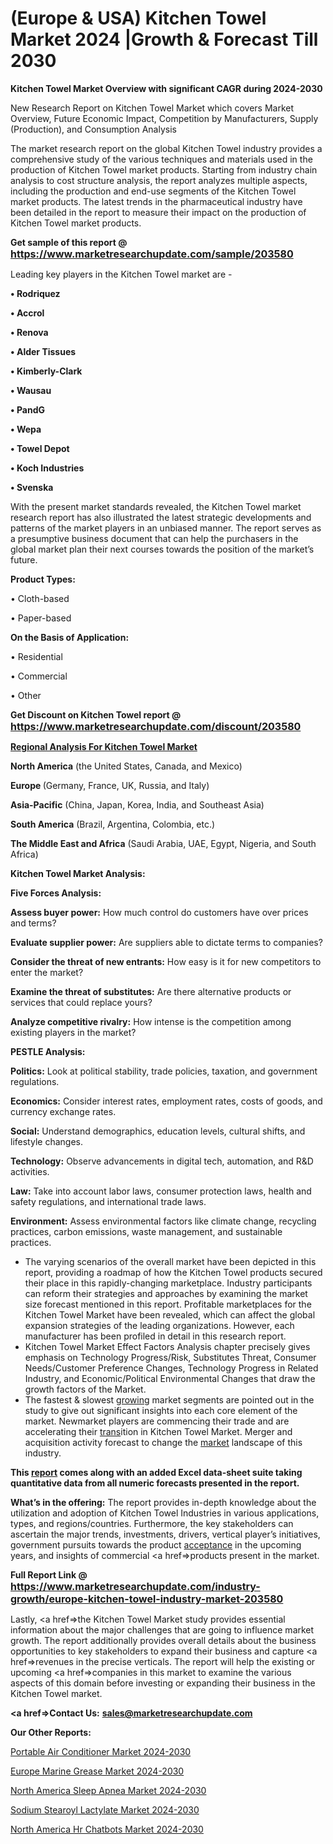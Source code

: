 # (Europe & USA) Kitchen Towel Market 2024 |Growth & Forecast Till 2030

<strong>Kitchen Towel Market Overview with significant CAGR during 2024-2030</strong>

New Research Report on Kitchen Towel Market which covers Market Overview, Future Economic Impact, Competition by Manufacturers, Supply (Production), and Consumption Analysis

The market research report on the global Kitchen Towel industry provides a comprehensive study of the various techniques and materials used in the production of Kitchen Towel market products. Starting from industry chain analysis to cost structure analysis, the report analyzes multiple aspects, including the production and end-use segments of the Kitchen Towel market products. The latest trends in the pharmaceutical industry have been detailed in the report to measure their impact on the production of Kitchen Towel market products.

<strong>Get sample of this report @ <a href=https://www.marketresearchupdate.com/sample/203580><font size=3 color=#0000ff>https://www.marketresearchupdate.com/sample/203580</font></a></strong>

Leading key players in the Kitchen Towel market are -

<strong>• Rodriquez

• Accrol

• Renova

• Alder Tissues

• Kimberly-Clark

• Wausau

• PandG

• Wepa

• Towel Depot

• Koch Industries

• Svenska</strong>

With the present market standards revealed, the Kitchen Towel market research report has also illustrated the latest strategic developments and patterns of the market players in an unbiased manner. The report serves as a presumptive business document that can help the purchasers in the global market plan their next courses towards the position of the market’s future.

<strong>Product Types:</strong>

• Cloth-based

• Paper-based

<strong>On the Basis of Application:</strong>

• Residential

• Commercial

• Other

<strong>Get Discount on Kitchen Towel report @ <a href=https://www.marketresearchupdate.com/discount/203580><font size=3 color=#0000ff>https://www.marketresearchupdate.com/discount/203580</font></a></strong>

<strong><u><b>Regional Analysis For Kitchen Towel Market</b></u></strong>

<strong><b>North America</b></strong> (the United States, Canada, and Mexico)

<strong><b>Europe </b></strong>(Germany, France, UK, Russia, and Italy)

<strong><b>Asia-Pacific</b></strong> (China, Japan, Korea, India, and Southeast Asia)

<strong><b>South America</b></strong> (Brazil, Argentina, Colombia, etc.)

<strong><b>The Middle East and Africa</b></strong> (Saudi Arabia, UAE, Egypt, Nigeria, and South Africa)

<strong>Kitchen Towel Market Analysis:</strong>

<strong>Five Forces Analysis:</strong>

<strong>Assess buyer power:</strong> How much control do customers have over prices and terms?

<strong>Evaluate supplier power:</strong> Are suppliers able to dictate terms to companies?

<strong>Consider the threat of new entrants:</strong> How easy is it for new competitors to enter the market?

<strong>Examine the threat of substitutes:</strong> Are there alternative products or services that could replace yours?

<strong>Analyze competitive rivalry:</strong> How intense is the competition among existing players in the market?

<strong>PESTLE Analysis:</strong>

<strong>Politics:</strong> Look at political stability, trade policies, taxation, and government regulations.

<strong>Economics:</strong> Consider interest rates, employment rates, costs of goods, and currency exchange rates.

<strong>Social:</strong> Understand demographics, education levels, cultural shifts, and lifestyle changes.

<strong>Technology:</strong> Observe advancements in digital tech, automation, and R&D activities.

<strong>Law:</strong> Take into account labor laws, consumer protection laws, health and safety regulations, and international trade laws.

<strong>Environment:</strong> Assess environmental factors like climate change, recycling practices, carbon emissions, waste management, and sustainable practices.

<ul>
  <li>The varying scenarios of the overall market have been depicted in this report, providing a roadmap of how the Kitchen Towel products secured their place in this rapidly-changing marketplace. Industry participants can reform their strategies and approaches by examining the market size forecast mentioned in this report. Profitable marketplaces for the Kitchen Towel Market have been revealed, which can affect the global expansion strategies of the leading organizations. However, each manufacturer has been profiled in detail in this research report.</li>
  <li>Kitchen Towel Market Effect Factors Analysis chapter precisely gives emphasis on Technology Progress/Risk, Substitutes Threat, Consumer Needs/Customer Preference Changes, Technology Progress in Related Industry, and Economic/Political Environmental Changes that draw the growth factors of the Market.</li>
  <li>The fastest &amp; slowest <a href=ASDF991299>growing</a> market segments are pointed out in the study to give out significant insights into each core element of the market. Newmarket players are commencing their trade and are accelerating their <a href=>trans</a>ition in Kitchen Towel Market. Merger and acquisition activity forecast to change the <a href=>market</a> landscape of this industry.</li>
</ul>
<strong>This <a href=>report</a> comes along with an added Excel data-sheet suite taking quantitative data from all numeric forecasts presented in the report.</strong>

<strong>What’s in the offering:</strong> The report provides in-depth knowledge about the utilization and adoption of Kitchen Towel Industries in various applications, types, and regions/countries. Furthermore, the key stakeholders can ascertain the major trends, investments, drivers, vertical player’s initiatives, government pursuits towards the product <a href=ASDF881288>acceptance</a> in the upcoming years, and insights of commercial <a href=>products</a> present in the market.

<strong>Full Report Link @ <a href=https://www.marketresearchupdate.com/industry-growth/europe-kitchen-towel-industry-market-203580><font size=3 color=#0000ff>https://www.marketresearchupdate.com/industry-growth/europe-kitchen-towel-industry-market-203580</font></a></strong>

Lastly, <a href=>the</a> Kitchen Towel Market study provides essential information about the major challenges that are going to influence market growth. The report additionally provides overall details about the business opportunities to key stakeholders to expand their business and capture <a href=>revenues</a> in the precise verticals. The report will help the existing or upcoming <a href=>companies</a> in this market to examine the various aspects of this domain before investing or expanding their business in the Kitchen Towel market.

<strong><a href=><strong>Contact Us:</strong></a></strong>
<strong>sales@marketresearchupdate.com</strong>

<strong>Our Other Reports:</strong>

<a href=https://www.linkedin.com/pulse/portable-air-conditioner-market-pointing-capture>Portable Air Conditioner Market 2024-2030</a>

<a href=https://www.linkedin.com/pulse/europe-marine-grease-market-size-trends-share-growth>Europe Marine Grease Market 2024-2030</a>

<a href=https://www.linkedin.com/pulse/north-america-sleep-apnea-market-2030-industry-analysis>North America Sleep Apnea Market 2024-2030</a>

<a href=https://www.linkedin.com/pulse/sodium-stearoyl-lactylate-market-2023-zrquf/>Sodium Stearoyl Lactylate Market 2024-2030</a>

<a href=https://www.linkedin.com/pulse/north-america-hr-chatbots-market-2023-juvcf/>North America Hr Chatbots Market 2024-2030</a>

